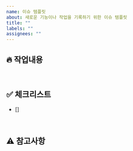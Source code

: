 ```yaml
---
name: 이슈 템플릿
about: 새로운 기능이나 작업을 기록하기 위한 이슈 템플릿
title: ""
labels: ""
assignees: ""
---
```


## 🔥 작업내용

<br>

## ✅ 체크리스트

- []

<br>

## ⚠️ 참고사항
